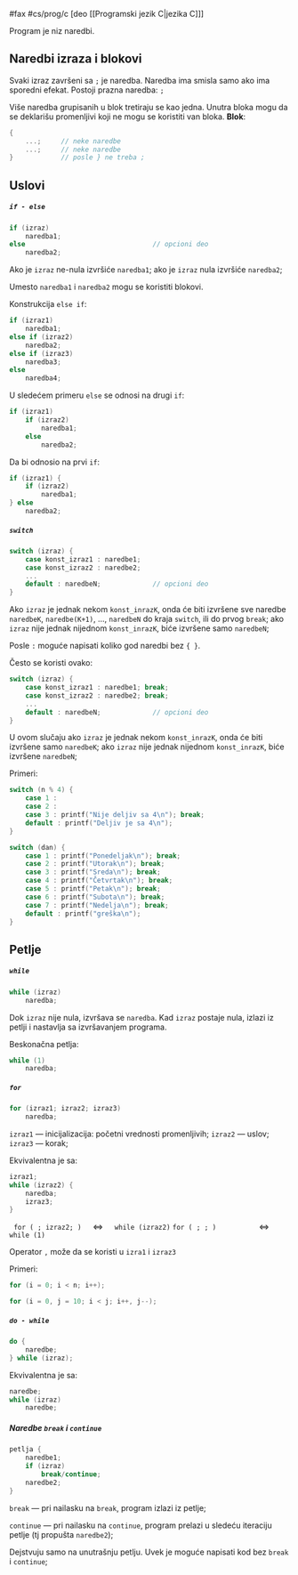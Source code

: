 #fax #cs/prog/c [deo [[Programski jezik C|jezika C]]]
$\:$

Program je niz naredbi.
## Naredbi izraza i blokovi
Svaki izraz završeni sa ```;``` je naredba.
Naredba ima smisla samo ako ima sporedni efekat.
Postoji prazna naredba: ```;```

Više naredba grupisanih u blok tretiraju se kao jedna.
Unutra bloka mogu da se deklarišu promenljivi koji ne mogu se koristiti van bloka. 
**Blok**:
```c
{
	...;     // neke naredbe
	...;     // neke naredbe
}            // posle } ne treba ;
```


## Uslovi
##### ```if - else```
```c
if (izraz)
	naredba1;
else                                // opcioni deo
	naredba2;
```
Ako je ```izraz``` ne-nula izvršiće ```naredba1```;
ako je ```izraz``` nula izvršiće ```naredba2```;

Umesto ```naredba1``` i ```naredba2``` mogu se koristiti blokovi.

Konstrukcija ```else if```:
```c
if (izraz1)
	naredba1;
else if (izraz2)
	naredba2;
else if (izraz3)
	naredba3;
else
	naredba4;
```

U sledećem primeru ```else``` se odnosi na drugi ```if```:
```c
if (izraz1)
	if (izraz2)
		naredba1;
	else
		naredba2;
```

Da bi odnosio na prvi ```if```:
```c
if (izraz1) {
	if (izraz2)
		naredba1;
} else
	naredba2;
```
##### ```switch```
```c
switch (izraz) {
	case konst_izraz1 : naredbe1;
	case konst_izraz2 : naredbe2;
	...
	default : naredbeN;             // opcioni deo
}
```

Ako ```izraz``` je jednak nekom ```konst_inrazK```, onda će biti izvršene sve naredbe ```naredbeK```, ```naredbe(K+1)```, ..., ```naredbeN``` do kraja ```switch```, ili do prvog ```break```;
ako ```izraz``` nije jednak nijednom ```konst_inrazK```, biće izvršene samo ```naredbeN```;

Posle ```:``` moguće napisati koliko god naredbi bez ```{ }```.

Često se koristi ovako:
```c
switch (izraz) {
	case konst_izraz1 : naredbe1; break;
	case konst_izraz2 : naredbe2; break;
	...
	default : naredbeN;             // opcioni deo
}
```
U ovom slučaju ako ```izraz``` je jednak nekom ```konst_inrazK```, onda će biti izvršene samo ```naredbeK```;
ako ```izraz``` nije jednak nijednom ```konst_inrazK```, biće izvršene ```naredbeN```;

Primeri:
```c
switch (n % 4) {
	case 1 :
	case 2 :
	case 3 : printf("Nije deljiv sa 4\n"); break;
	default : printf("Deljiv je sa 4\n");
}
```
```c
switch (dan) {
	case 1 : printf("Ponedeljak\n"); break;
	case 2 : printf("Utorak\n"); break;
	case 3 : printf("Sreda\n"); break;
	case 4 : printf("Četvrtak\n"); break;
	case 5 : printf("Petak\n"); break;
	case 6 : printf("Subota\n"); break;
	case 7 : printf("Nedelja\n"); break;
	default : printf("greška\n");
}
```

## Petlje
##### ```while```
```c
while (izraz)
	naredba;
```
Dok ```izraz``` nije nula, izvršava se ```naredba```. Kad ```izraz``` postaje nula, izlazi iz petlji i nastavlja sa izvršavanjem programa.

Beskonačna petlja:
```c
while (1) 
	naredba;
```
##### ```for```
```c
for (izraz1; izraz2; izraz3) 
	naredba;
```
```izraz1``` — inicijalizacija: početni vrednosti promenljivih;
```izraz2``` — uslov;
```izraz3``` — korak;

Ekvivalentna je sa:
```c
izraz1;
while (izraz2) {
	naredba;
	izraz3;
}
```
$\:$
```for ( ; izraz2; )``` $\quad\Leftrightarrow\quad$ ```while (izraz2)```
```for ( ; ; )``` $\quad\quad\quad\quad\ \!\!\Leftrightarrow\quad$ ```while (1)```

Operator ```,``` može da se koristi u ```izra1``` i ```izraz3```

Primeri:
```c
for (i = 0; i < n; i++);
```
```c
for (i = 0, j = 10; i < j; i++, j--);
```
##### ```do - while```
```c
do { 
	naredbe;
} while (izraz);
```
Ekvivalentna je sa:
```c
naredbe;
while (izraz)
	naredbe;
```
##### Naredbe ```break``` i ```continue```
```c
petlja {
	naredbe1;
	if (izraz)
		break/continue;
	naredbe2;
}
```
```break``` — pri nailasku na ```break```, program izlazi iz petlje;

```continue``` —  pri nailasku na ```continue```, program prelazi u sledeću iteraciju petlje (tj propušta ```naredbe2```);

Dejstvuju samo na unutrašnju petlju.
Uvek je moguće napisati kod bez ```break``` i ```continue```;